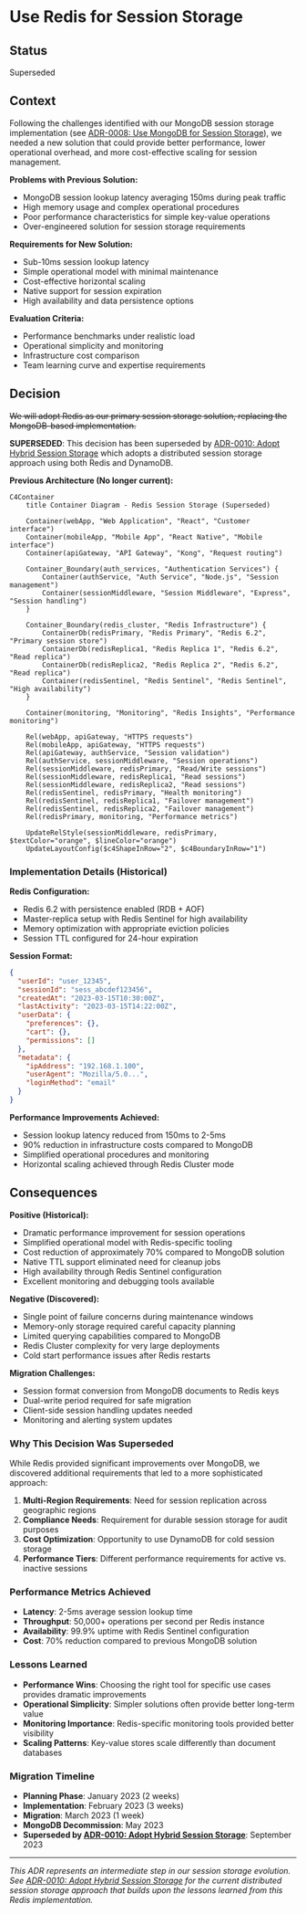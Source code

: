 # Use Redis for Session Storage

## Status

Superseded

## Context

Following the challenges identified with our MongoDB session storage implementation (see [ADR-0008: Use MongoDB for Session Storage](0008-use-mongodb-for-session-storage.md)), we needed a new solution that could provide better performance, lower operational overhead, and more cost-effective scaling for session management.

**Problems with Previous Solution:**
* MongoDB session lookup latency averaging 150ms during peak traffic
* High memory usage and complex operational procedures
* Poor performance characteristics for simple key-value operations
* Over-engineered solution for session storage requirements

**Requirements for New Solution:**
* Sub-10ms session lookup latency
* Simple operational model with minimal maintenance
* Cost-effective horizontal scaling
* Native support for session expiration
* High availability and data persistence options

**Evaluation Criteria:**
* Performance benchmarks under realistic load
* Operational simplicity and monitoring
* Infrastructure cost comparison
* Team learning curve and expertise requirements

## Decision

~~We will adopt Redis as our primary session storage solution, replacing the MongoDB-based implementation.~~

**SUPERSEDED**: This decision has been superseded by [ADR-0010: Adopt Hybrid Session Storage](0010-adopt-hybrid-session-storage.md) which adopts a distributed session storage approach using both Redis and DynamoDB.

**Previous Architecture (No longer current):**

```mermaid
C4Container
    title Container Diagram - Redis Session Storage (Superseded)
    
    Container(webApp, "Web Application", "React", "Customer interface")
    Container(mobileApp, "Mobile App", "React Native", "Mobile interface")
    Container(apiGateway, "API Gateway", "Kong", "Request routing")
    
    Container_Boundary(auth_services, "Authentication Services") {
        Container(authService, "Auth Service", "Node.js", "Session management")
        Container(sessionMiddleware, "Session Middleware", "Express", "Session handling")
    }
    
    Container_Boundary(redis_cluster, "Redis Infrastructure") {
        ContainerDb(redisPrimary, "Redis Primary", "Redis 6.2", "Primary session store")
        ContainerDb(redisReplica1, "Redis Replica 1", "Redis 6.2", "Read replica")
        ContainerDb(redisReplica2, "Redis Replica 2", "Redis 6.2", "Read replica")
        Container(redisSentinel, "Redis Sentinel", "Redis Sentinel", "High availability")
    }
    
    Container(monitoring, "Monitoring", "Redis Insights", "Performance monitoring")
    
    Rel(webApp, apiGateway, "HTTPS requests")
    Rel(mobileApp, apiGateway, "HTTPS requests")
    Rel(apiGateway, authService, "Session validation")
    Rel(authService, sessionMiddleware, "Session operations")
    Rel(sessionMiddleware, redisPrimary, "Read/Write sessions")
    Rel(sessionMiddleware, redisReplica1, "Read sessions")
    Rel(sessionMiddleware, redisReplica2, "Read sessions")
    Rel(redisSentinel, redisPrimary, "Health monitoring")
    Rel(redisSentinel, redisReplica1, "Failover management")
    Rel(redisSentinel, redisReplica2, "Failover management")
    Rel(redisPrimary, monitoring, "Performance metrics")
    
    UpdateRelStyle(sessionMiddleware, redisPrimary, $textColor="orange", $lineColor="orange")
    UpdateLayoutConfig($c4ShapeInRow="2", $c4BoundaryInRow="1")
```

### Implementation Details (Historical)

**Redis Configuration:**
* Redis 6.2 with persistence enabled (RDB + AOF)
* Master-replica setup with Redis Sentinel for high availability
* Memory optimization with appropriate eviction policies
* Session TTL configured for 24-hour expiration

**Session Format:**
```json
{
  "userId": "user_12345",
  "sessionId": "sess_abcdef123456",
  "createdAt": "2023-03-15T10:30:00Z",
  "lastActivity": "2023-03-15T14:22:00Z",
  "userData": {
    "preferences": {},
    "cart": {},
    "permissions": []
  },
  "metadata": {
    "ipAddress": "192.168.1.100",
    "userAgent": "Mozilla/5.0...",
    "loginMethod": "email"
  }
}
```

**Performance Improvements Achieved:**
* Session lookup latency reduced from 150ms to 2-5ms
* 90% reduction in infrastructure costs compared to MongoDB
* Simplified operational procedures and monitoring
* Horizontal scaling achieved through Redis Cluster mode

## Consequences

**Positive (Historical):**
* Dramatic performance improvement for session operations
* Simplified operational model with Redis-specific tooling
* Cost reduction of approximately 70% compared to MongoDB solution
* Native TTL support eliminated need for cleanup jobs
* High availability through Redis Sentinel configuration
* Excellent monitoring and debugging tools available

**Negative (Discovered):**
* Single point of failure concerns during maintenance windows
* Memory-only storage required careful capacity planning
* Limited querying capabilities compared to MongoDB
* Redis Cluster complexity for very large deployments
* Cold start performance issues after Redis restarts

**Migration Challenges:**
* Session format conversion from MongoDB documents to Redis keys
* Dual-write period required for safe migration
* Client-side session handling updates needed
* Monitoring and alerting system updates

### Why This Decision Was Superseded

While Redis provided significant improvements over MongoDB, we discovered additional requirements that led to a more sophisticated approach:

1. **Multi-Region Requirements**: Need for session replication across geographic regions
2. **Compliance Needs**: Requirement for durable session storage for audit purposes  
3. **Cost Optimization**: Opportunity to use DynamoDB for cold session storage
4. **Performance Tiers**: Different performance requirements for active vs. inactive sessions

### Performance Metrics Achieved

* **Latency**: 2-5ms average session lookup time
* **Throughput**: 50,000+ operations per second per Redis instance
* **Availability**: 99.9% uptime with Redis Sentinel configuration
* **Cost**: 70% reduction compared to previous MongoDB solution

### Lessons Learned

* **Performance Wins**: Choosing the right tool for specific use cases provides dramatic improvements
* **Operational Simplicity**: Simpler solutions often provide better long-term value
* **Monitoring Importance**: Redis-specific monitoring tools provided better visibility
* **Scaling Patterns**: Key-value stores scale differently than document databases

### Migration Timeline

* **Planning Phase**: January 2023 (2 weeks)
* **Implementation**: February 2023 (3 weeks)
* **Migration**: March 2023 (1 week)
* **MongoDB Decommission**: May 2023
* **Superseded by [ADR-0010: Adopt Hybrid Session Storage](0010-adopt-hybrid-session-storage.md)**: September 2023

---

*This ADR represents an intermediate step in our session storage evolution. See [ADR-0010: Adopt Hybrid Session Storage](0010-adopt-hybrid-session-storage.md) for the current distributed session storage approach that builds upon the lessons learned from this Redis implementation.*